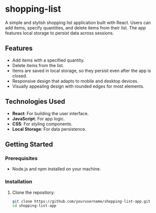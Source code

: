 # shopping-list

A simple and stylish shopping list application built with React. Users can add items, specify quantities, and delete items from their list. The app features local storage to persist data across sessions.

## Features

- Add items with a specified quantity.
- Delete items from the list.
- Items are saved in local storage, so they persist even after the app is closed.
- Responsive design that adapts to mobile and desktop devices.
- Visually appealing design with rounded edges for most elements.

## Technologies Used

- **React**: For building the user interface.
- **JavaScript**: For app logic.
- **CSS**: For styling components.
- **Local Storage**: For data persistence.

## Getting Started

### Prerequisites

- Node.js and npm installed on your machine.

### Installation

1. Clone the repository:
   ```bash
   git clone https://github.com/yourusername/shopping-list-app.git
   cd shopping-list-app
